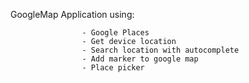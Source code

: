 GoogleMap Application using:
        
                    - Google Places
                    - Get device location
                    - Search location with autocomplete 
                    - Add marker to google map
                    - Place picker
